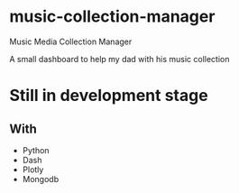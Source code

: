# music-collection-manager
Music Media Collection Manager


A small dashboard to help my dad with his music collection 

# Still in development stage

## With 
- Python
- Dash
- Plotly
- Mongodb